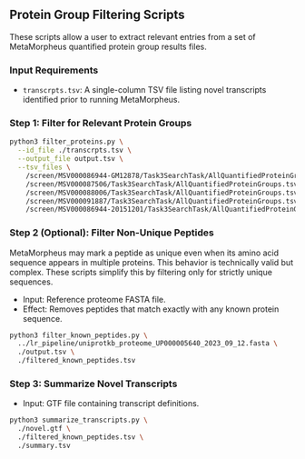 ## Protein Group Filtering Scripts

These scripts allow a user to extract relevant entries from a set of MetaMorpheus quantified protein group results files.

### Input Requirements

- `transcrpts.tsv`: A single-column TSV file listing novel transcripts identified prior to running MetaMorpheus.

### Step 1: Filter for Relevant Protein Groups

```bash
python3 filter_proteins.py \
  --id_file ./transcrpts.tsv \
  --output_file output.tsv \
  --tsv_files \
    /screen/MSV000086944-GM12878/Task3SearchTask/AllQuantifiedProteinGroups.tsv \
    /screen/MSV000087506/Task3SearchTask/AllQuantifiedProteinGroups.tsv \
    /screen/MSV000088006/Task3SearchTask/AllQuantifiedProteinGroups.tsv \
    /screen/MSV000091887/Task3SearchTask/AllQuantifiedProteinGroups.tsv \
    /screen/MSV000086944-20151201/Task3SearchTask/AllQuantifiedProteinGroups.tsv
```

### Step 2 (Optional): Filter Non-Unique Peptides

MetaMorpheus may mark a peptide as unique even when its amino acid sequence appears in multiple proteins. This behavior is technically valid but complex. These scripts simplify this by filtering only for strictly unique sequences.

- Input: Reference proteome FASTA file.
- Effect: Removes peptides that match exactly with any known protein sequence.

```bash
python3 filter_known_peptides.py \
  ../lr_pipeline/uniprotkb_proteome_UP000005640_2023_09_12.fasta \
  ./output.tsv \
  ./filtered_known_peptides.tsv
```

### Step 3: Summarize Novel Transcripts

- Input: GTF file containing transcript definitions.

```bash
python3 summarize_transcripts.py \
  ./novel.gtf \
  ./filtered_known_peptides.tsv \
  ./summary.tsv
```
